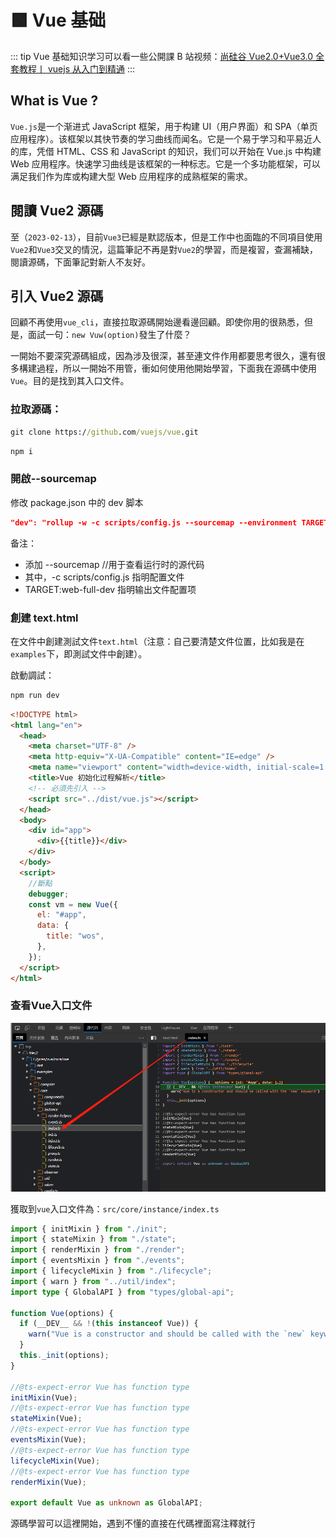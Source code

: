 # 🟩 Vue 基础

::: tip Vue 基础知识学习可以看一些公開課
B 站视频：[尚硅谷 Vue2.0+Vue3.0 全套教程丨 vuejs 从入门到精通](https://www.bilibili.com/video/BV1Zy4y1K7SH)
:::

## What is Vue ?

`Vue.js`是一个渐进式 JavaScript 框架，用于构建 UI（用户界面）和 SPA（单页应用程序）。该框架以其快节奏的学习曲线而闻名。它是一个易于学习和平易近人的库，凭借 HTML、CSS 和 JavaScript 的知识，我们可以开始在 Vue.js 中构建 Web 应用程序。快速学习曲线是该框架的一种标志。它是一个多功能框架，可以满足我们作为库或构建大型 Web 应用程序的成熟框架的需求。

## 閱讀 Vue2 源碼

至（`2023-02-13`），目前`Vue3`已經是默認版本，但是工作中也面臨的不同項目使用`Vue2`和`Vue3`交叉的情況，這篇筆記不再是對`Vue2`的學習，而是複習，查漏補缺，閱讀源碼，下面筆記對新人不友好。

## 引入 Vue2 源碼

回顧不再使用`vue_cli`，直接拉取源碼開始邊看邊回顧。即使你用的很熟悉，但是，面試一句：`new Vuw(option)`發生了什麼？

一開始不要深究源碼組成，因為涉及很深，甚至連文件作用都要思考很久，還有很多構建過程，所以一開始不用管，衝如何使用他開始學習，下面我在源碼中使用`Vue`。目的是找到其入口文件。

### 拉取源碼：

```cmd
git clone https://github.com/vuejs/vue.git
```

```cmd
npm i
```

### 開啟--sourcemap

修改 package.json 中的 dev 脚本

```json
"dev": "rollup -w -c scripts/config.js --sourcemap --environment TARGET:full-dev",
```

备注：

- 添加 --sourcemap //用于查看运行时的源代码
- 其中，-c scripts/config.js 指明配置文件
- TARGET:web-full-dev 指明输出文件配置项

### 創建 text.html

在文件中創建測試文件`text.html`（注意：自己要清楚文件位置，比如我是在`examples`下，即測試文件中創建）。

啟動調試：

```cmd
npm run dev
```

```html
<!DOCTYPE html>
<html lang="en">
  <head>
    <meta charset="UTF-8" />
    <meta http-equiv="X-UA-Compatible" content="IE=edge" />
    <meta name="viewport" content="width=device-width, initial-scale=1.0" />
    <title>Vue 初始化过程解析</title>
    <!-- 必須先引入 -->
    <script src="../dist/vue.js"></script>
  </head>
  <body>
    <div id="app">
      <div>{{title}}</div>
    </div>
  </body>
  <script>
    //斷點
    debugger;
    const vm = new Vue({
      el: "#app",
      data: {
        title: "wos",
      },
    });
  </script>
</html>
```

### 查看Vue入口文件

![An image](./img/01.png)

獲取到`vue`入口文件為：`src/core/instance/index.ts`

```ts
import { initMixin } from "./init";
import { stateMixin } from "./state";
import { renderMixin } from "./render";
import { eventsMixin } from "./events";
import { lifecycleMixin } from "./lifecycle";
import { warn } from "../util/index";
import type { GlobalAPI } from "types/global-api";

function Vue(options) {
  if (__DEV__ && !(this instanceof Vue)) {
    warn("Vue is a constructor and should be called with the `new` keyword");
  }
  this._init(options);
}

//@ts-expect-error Vue has function type
initMixin(Vue);
//@ts-expect-error Vue has function type
stateMixin(Vue);
//@ts-expect-error Vue has function type
eventsMixin(Vue);
//@ts-expect-error Vue has function type
lifecycleMixin(Vue);
//@ts-expect-error Vue has function type
renderMixin(Vue);

export default Vue as unknown as GlobalAPI;
```

源碼學習可以這裡開始，遇到不懂的直接在代碼裡面寫注釋就行
